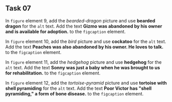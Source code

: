 ## Task 07
In `figure` element 9, add the *bearded-dragon* picture and use  **bearded dragon** for the `alt` text.  Add the text  **Gizmo was abandoned by his owner and is available for adoption.** to the `figcaption` element. 

In `figure` element 10, add the *bird* picture and use **cockatoo** for the `alt` text. Add the text **Peaches was also abandoned by his owner. He loves to talk.** to the `figcaption` element.

In `figure` element 11, add the *hedgehog* picture and use **hedgehog** for the `alt` text. Add the text **Sonny was just a baby when he was brought to us for rehabilitation.** to the `figcaption` element. 

In `figure` element 12, add the *tortoise-pyramid* picture and use **tortoise with shell pyramiding** for the `alt` text.  Add the text **Poor Victor has "shell pyramiding," a form of bone disease.** to the `figcaption` element. 